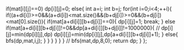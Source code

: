 if(mat[i][j]==0)
dp[i][j]=0;
else{
int a=i;
int b=j;
for(int i=0;i<4;++i){
if((a+di[i])>=0&&(a+di[i])<mat.size()&&(b+dj[i])>=0&&(b+dj[i])<mat[0].size()){
if(mat[a+di[i]][b+dj[i]]==0){
dp[i][j]=1;
break;
}
else if(mat[a+di[i]][b+dj[i]]!=0&&dp[a+di[i]][b+dj[i]]!=1000000){
// dp[i][j]=min(dp[i][j],dp)
dp[i][j]=min(dp[i][j],dp[a+di[i]][b+dj[i]]+1);
}
else{
bfs(dp,mat,i,j);
}
}
}
}
}
}
// bfs(mat,dp,8,0);
return dp;
}
};